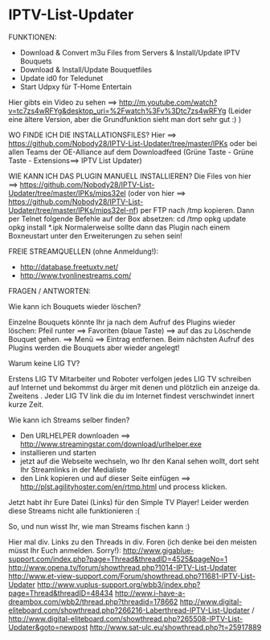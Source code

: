 IPTV-List-Updater
==================

FUNKTIONEN:
- Download & Convert m3u Files from Servers &amp; Install/Update IPTV Bouquets 
- Download & Install/Update Bouquetfiles
- Update id0 for Teledunet
- Start Udpxy für T-Home Entertain

Hier gibts ein Video zu sehen ==> http://m.youtube.com/watch?v=tc7zs4wRFYg&desktop_uri=%2Fwatch%3Fv%3Dtc7zs4wRFYg
(Leider eine ältere Version, aber die Grundfunktion sieht man dort sehr gut :) )

WO FINDE ICH DIE INSTALLATIONSFILES?
Hier ==> https://github.com/Nobody28/IPTV-List-Updater/tree/master/IPKs
oder bei allen Teams der OE-Alliance auf dem Downloadfeed (Grüne Taste - Grüne Taste - Extensions==> IPTV List Updater)

WIE KANN ICH DAS PLUGIN MANUELL INSTALLIEREN?
Die Files von hier ==> https://github.com/Nobody28/IPTV-List-Updater/tree/master/IPKs/mips32el (oder von hier ==> https://github.com/Nobody28/IPTV-List-Updater/tree/master/IPKs/mips32el-nf) per FTP nach /tmp kopieren.
Dann per Telnet folgende Befehle auf der Box absetzen:
    cd /tmp
    opkg update
    opkg install *.ipk
Normalerweise sollte dann das Plugin nach einem Boxneustart unter den Erweiterungen zu sehen sein!


FREIE STREAMQUELLEN (ohne Anmeldung!):

- http://database.freetuxtv.net/
- http://www.tvonlinestreams.com/


FRAGEN / ANTWORTEN:

Wie kann ich Bouquets wieder löschen?

Einzelne Bouquets könnte Ihr ja nach dem Aufruf des Plugins wieder löschen:
Pfeil runter ==> Favoriten (blaue Taste) ==> auf das zu Löschende Bouquet gehen. ==> Menü ==> Eintrag entfernen.
Beim nächsten Aufruf des Plugins werden die Bouquets aber wieder angelegt!


Warum keine LIG TV?

Erstens LIG TV Mitarbeiter und Roboter verfolgen jedes LIG TV schreiben auf Internet und bekommst du ärger mit denen und plötzlich ein anzeige da.
Zweitens . Jeder LIG TV link die du im Internet findest verschwindet innert kurze Zeit. 


Wie kann ich Streams selber finden?

- Den URLHELPER downloaden ==> http://www.streamingstar.com/download/urlhelper.exe
- installieren und starten
- jetzt auf die Webseite wechseln, wo Ihr den Kanal sehen wollt, dort seht Ihr Streamlinks in der Medialiste
- den Link kopieren und auf dieser Seite einfügen ==> http://plst.agilityhoster.com/en/rtmp.html
und process klicken.

Jetzt habt ihr Eure Datei (Links) für den Simple TV Player!
Leider werden diese Streams nicht alle funktionieren :(

So, und nun wisst Ihr, wie man Streams fischen kann :)

Hier mal div. Links zu den Threads in div. Foren (ich denke bei den meisten müsst Ihr Euch anmelden. Sorry!):
http://www.gigablue-support.com/index.php?page=Thread&threadID=4525&pageNo=1
http://www.opena.tv/forum/showthread.php?1014-IPTV-List-Updater
http://www.et-view-support.com/Forum/showthread.php?11681-IPTV-List-Updater
http://www.vuplus-support.org/wbb3/index.php?page=Thread&threadID=48434
http://www.i-have-a-dreambox.com/wbb2/thread.php?threadid=178662
http://www.digital-eliteboard.com/showthread.php?266216-Laberthread-IPTV-List-Updater / http://www.digital-eliteboard.com/showthread.php?265508-IPTV-List-Updater&goto=newpost
http://www.sat-ulc.eu/showthread.php?t=25917889

